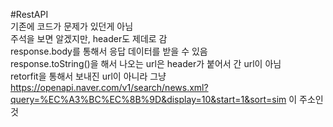 #RestAPI  
기존에 코드가 문제가 있던게 아님   
주석을 보면 알겠지만, header도 제데로 감  
response.body를 통해서 응답 데이터를 받을  수 있음  
response.toString()을 해서 나오는 url은 header가 붙어서 간 url이 아님    
retorfit을 통해서 보내진 url이 아니라 그냥 https://openapi.naver.com/v1/search/news.xml?query=%EC%A3%BC%EC%8B%9D&display=10&start=1&sort=sim 이 주소인 것  
